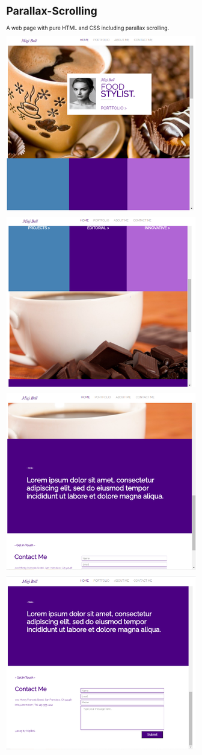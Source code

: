 # Parallax-Scrolling

A web page with pure HTML and CSS including parallax scrolling. 

![Screen Capture1](https://github.com/lakshmiathivarapu/Parallax-Scrolling/blob/master/ScreenCapture1.PNG)


![Screen Capture2](https://github.com/lakshmiathivarapu/Parallax-Scrolling/blob/master/ScreenCapture2.PNG)


![Screen Capture3](https://github.com/lakshmiathivarapu/Parallax-Scrolling/blob/master/ScreenCapture3.PNG)


![Screen Capture4](https://github.com/lakshmiathivarapu/Parallax-Scrolling/blob/master/ScreenCapture4.PNG)
